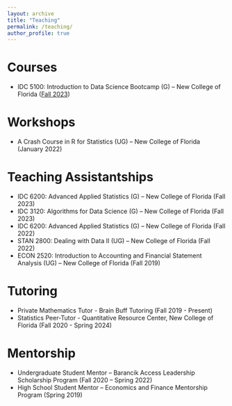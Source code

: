```yaml
---
layout: archive
title: "Teaching"
permalink: /teaching/
author_profile: true
---
```


Courses
======
* IDC 5100: Introduction to Data Science Bootcamp (G) – New College of Florida ([Fall 2023](https://joshuaingram.github.io/files/idc5100_fall2023.pdf))

Workshops
======
* A Crash Course in R for Statistics (UG) – New College of Florida (January 2022)

Teaching Assistantships
======

* IDC 6200: Advanced Applied Statistics (G) – New College of Florida (Fall 2023)
* IDC 3120: Algorithms for Data Science (G) – New College of Florida (Fall 2023)
* IDC 6200: Advanced Applied Statistics (G) – New College of Florida (Fall 2022)
* STAN 2800: Dealing with Data II (UG) – New College of Florida (Fall 2022)
* ECON 2520: Introduction to Accounting and Financial Statement Analysis (UG) – New College of Florida (Fall 2019)

Tutoring
======
* Private Mathematics Tutor - Brain Buff Tutoring (Fall 2019 - Present)
* Statistics Peer-Tutor - Quantitative Resource Center, New College of Florida (Fall 2020 - Spring 2024)

Mentorship
======
* Undergraduate Student Mentor – Barancik Access Leadership Scholarship Program (Fall 2020 – Spring 2022)
* High School Student Mentor – Economics and Finance Mentorship Program (Spring 2019)
